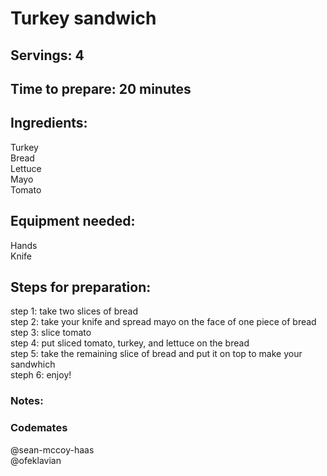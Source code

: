# Turkey sandwich

## Servings: 4

## Time to prepare: 20 minutes

## Ingredients:
Turkey <br/>
Bread <br/>
Lettuce <br/>
Mayo <br/>
Tomato

## Equipment needed:
Hands <br/>
Knife


## Steps for preparation:
step 1: take two slices of bread <br/>
step 2: take your knife and spread mayo on the face of one piece of bread <br/>
step 3: slice tomato <br/>
step 4: put sliced tomato, turkey, and lettuce on the bread <br/>
step 5: take the remaining slice of bread and put it on top to make your sandwhich <br/>
steph 6: enjoy!

### Notes:



### Codemates #
@sean-mccoy-haas <br/>
@ofeklavian
